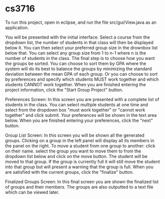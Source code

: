 cs3716
======
To run this project, open in eclipse, and run the file src/gui/View.java as an application. 

You will be presented with the initial interface. Select a course from the dropdown list, the number of students in that class will then be displayed below it. You can then select your preferred group size in the drownbox list below that. You can select any group size from 1 to n-1 where n is the number of students in the class. The final step is to choose how you want the groups be sorted. You can choose to sort them by GPA where the system will do its best to balance the groups by minimizing the standard deviation between the mean GPA of each group. Or you can choose to sort by preferences and specify which students MUST work together and which students CANNOT work together. When you are finished entering the project information, click the "Start Group Project" button.

Preferences Screen: In this screen you are presented with a complete list of students in the class. You can select multiple students at one time and select from the dropdown box "must work together" or "cannot work together" and click submit. Your preferences will be shown in the text area below. When you are finished entering your preferences, click the "next" button.

Group List Screen: In this screen you will be shown all the generated groups. Clicking on a group in the left panel will display all its members in the panel on the right. To move a student from one group to another: click on their name. select the group you want to move them to from the dropdown list below and click on the move button. The student will be moved to that group. If the group is currently full it will still move the student into that group but will present a warning that the group is full. When you are satisfied with the current groups, click the "finalize" button.

Finalized Groups Screen: In this final screen you are shown the finalized list of groups and their members. The groups are also outputted to a text file which can be viewed later.



